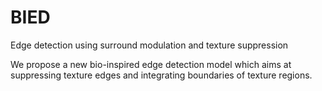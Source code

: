 # BIED
Edge detection using surround modulation and texture suppression

We propose a new bio-inspired edge detection model which aims at suppressing texture edges and integrating boundaries of texture regions.

